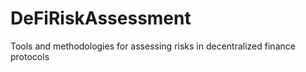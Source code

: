 # DeFiRiskAssessment
Tools and methodologies for assessing risks in decentralized finance protocols
